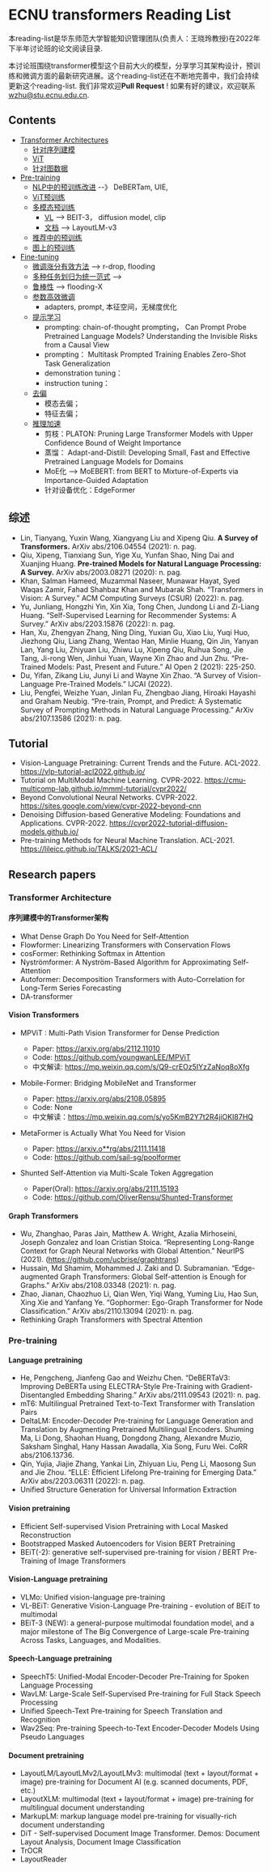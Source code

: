 # ECNU transformers Reading List

本reading-list是华东师范大学智能知识管理团队(负责人：王晓玲教授)在2022年下半年讨论班的论文阅读目录.

本讨论班围绕transformer模型这个目前大火的模型，分享学习其架构设计，预训练和微调方面的最新研究进展。这个reading-list还在不断地完善中，我们会持续更新这个reading-list. 我们非常欢迎**Pull Request** ! 如果有好的建议，欢迎联系 wzhu@stu.ecnu.edu.cn.


## Contents
* [Transformer Architectures](#xxx)
    * [针对序列建模](#xxx)
    * [ViT](#)
    * [针对图数据](#xxx)
 * [Pre-training](#)
    * [NLP中的预训练改进](#)  --》 DeBERTam, UIE,  
    * [ViT预训练](#)
    * [多模态预训练](#xxxx)
        * [VL](#xxx)    --> BEIT-3， diffusion model, clip
        * [文档](#xxxx)    --> LayoutLM-v3
    * [推荐中的预训练](#xxxx)
    * [图上的预训练](#xxxx)
* [Fine-tuning](#ML)
    * [微调涨分有效方法](#xxxx)  --> r-drop, flooding
    * [多种任务划归为统一范式](#xxxx)  --> 
    * [鲁棒性](#xxxx)    --> flooding-X
    * [参数高效微调](#xxxxxx)
      * adapters, prompt, 本征空间，无梯度优化
    * [提示学习](#xxxxxx)
      * prompting: chain-of-thought prompting， 
Can Prompt Probe Pretrained Language Models? Understanding the Invisible Risks from a Causal View
      * prompting： Multitask Prompted Training Enables Zero-Shot Task Generalization
      * demonstration tuning：
      * instruction tuning：
    * [去偏](#xxxx)
      * 模态去偏；
      * 特征去偏；
    * [推理加速](#xxxx)
      * 剪枝：PLATON: Pruning Large Transformer Models with Upper Confidence Bound of Weight Importance
      * 蒸馏： Adapt-and-Distill: Developing Small, Fast and Effective Pretrained Language Models for Domains
      * MoE化  --> MoEBERT: from BERT to Mixture-of-Experts via Importance-Guided Adaptation
      * 针对设备优化：EdgeFormer


<h2 id="surveys">综述</h2>

* Lin, Tianyang, Yuxin Wang, Xiangyang Liu and Xipeng Qiu. **A Survey of Transformers.** ArXiv abs/2106.04554 (2021): n. pag.
* Qiu, Xipeng, Tianxiang Sun, Yige Xu, Yunfan Shao, Ning Dai and Xuanjing Huang. **Pre-trained Models for Natural Language Processing: A Survey.** ArXiv abs/2003.08271 (2020): n. pag.
* Khan, Salman Hameed, Muzammal Naseer, Munawar Hayat, Syed Waqas Zamir, Fahad Shahbaz Khan and Mubarak Shah. “Transformers in Vision: A Survey.” ACM Computing Surveys (CSUR) (2022): n. pag.
* Yu, Junliang, Hongzhi Yin, Xin Xia, Tong Chen, Jundong Li and Zi-Liang Huang. “Self-Supervised Learning for Recommender Systems: A Survey.” ArXiv abs/2203.15876 (2022): n. pag.
* Han, Xu, Zhengyan Zhang, Ning Ding, Yuxian Gu, Xiao Liu, Yuqi Huo, Jiezhong Qiu, Liang Zhang, Wentao Han, Minlie Huang, Qin Jin, Yanyan Lan, Yang Liu, Zhiyuan Liu, Zhiwu Lu, Xipeng Qiu, Ruihua Song, Jie Tang, Ji-rong Wen, Jinhui Yuan, Wayne Xin Zhao and Jun Zhu. “Pre-Trained Models: Past, Present and Future.” AI Open 2 (2021): 225-250.
* Du, Yifan, Zikang Liu, Junyi Li and Wayne Xin Zhao. “A Survey of Vision-Language Pre-Trained Models.” IJCAI (2022).
* Liu, Pengfei, Weizhe Yuan, Jinlan Fu, Zhengbao Jiang, Hiroaki Hayashi and Graham Neubig. “Pre-train, Prompt, and Predict: A Systematic Survey of Prompting Methods in Natural Language Processing.” ArXiv abs/2107.13586 (2021): n. pag.

<h2 id="tutorial">Tutorial</h2>

* Vision-Language Pretraining: Current Trends and the Future. ACL-2022. https://vlp-tutorial-acl2022.github.io/
* Tutorial on MultiModal Machine Learning. CVPR-2022. https://cmu-multicomp-lab.github.io/mmml-tutorial/cvpr2022/
* Beyond Convolutional Neural Networks. CVPR-2022. https://sites.google.com/view/cvpr-2022-beyond-cnn
* Denoising Diffusion-based Generative Modeling: Foundations and Applications. CVPR-2022. https://cvpr2022-tutorial-diffusion-models.github.io/
* Pre-training Methods for Neural Machine Translation. ACL-2021. https://lileicc.github.io/TALKS/2021-ACL/



<h2 id="research_papers">Research papers</h2>


<h3 id="Transformer_architecture">Transformer Architecture</h3>


<h4 id="Transformer_on_sequence">序列建模中的Transformer架构</h4>

* What Dense Graph Do You Need for Self-Attention
* Flowformer: Linearizing Transformers with Conservation Flows
* cosFormer: Rethinking Softmax in Attention
* Nyströmformer: A Nyström-Based Algorithm for Approximating Self-Attention
* Autoformer: Decomposition Transformers with Auto-Correlation for Long-Term Series Forecasting
* DA-transformer


<h4 id="vit">Vision Transformers</h4>

* MPViT : Multi-Path Vision Transformer for Dense Prediction
  - Paper: https://arxiv.org/abs/2112.11010
  - Code: https://github.com/youngwanLEE/MPViT
  - 中文解读: https://mp.weixin.qq.com/s/Q9-crEOz5IYzZaNoq8oXfg

* Mobile-Former: Bridging MobileNet and Transformer
  - Paper: https://arxiv.org/abs/2108.05895
  - Code: None
  - 中文解读：https://mp.weixin.qq.com/s/yo5KmB2Y7t2R4jiOKI87HQ

* MetaFormer is Actually What You Need for Vision
  - Paper: https://arxiv.o**rg/abs/2111.11418
  - Code: https://github.com/sail-sg/poolformer

* Shunted Self-Attention via Multi-Scale Token Aggregation
  - Paper(Oral): https://arxiv.org/abs/2111.15193
  - Code: https://github.com/OliverRensu/Shunted-Transformer


<h4 id="graph_transformers">Graph Transformers</h4>

* Wu, Zhanghao, Paras Jain, Matthew A. Wright, Azalia Mirhoseini, Joseph Gonzalez and Ioan Cristian Stoica. “Representing Long-Range Context for Graph Neural Networks with Global Attention.” NeurIPS (2021). (https://github.com/ucbrise/graphtrans)
* Hussain, Md Shamim, Mohammed J. Zaki and D. Subramanian. “Edge-augmented Graph Transformers: Global Self-attention is Enough for Graphs.” ArXiv abs/2108.03348 (2021): n. pag.
* Zhao, Jianan, Chaozhuo Li, Qian Wen, Yiqi Wang, Yuming Liu, Hao Sun, Xing Xie and Yanfang Ye. “Gophormer: Ego-Graph Transformer for Node Classification.” ArXiv abs/2110.13094 (2021): n. pag.
* Rethinking Graph Transformers with Spectral Attention


<h3 id="pretraining">Pre-training</h3>

<h4 id="language_pretraining">Language pretraining</h4>

* He, Pengcheng, Jianfeng Gao and Weizhu Chen. “DeBERTaV3: Improving DeBERTa using ELECTRA-Style Pre-Training with Gradient-Disentangled Embedding Sharing.” ArXiv abs/2111.09543 (2021): n. pag.
* mT6: Multilingual Pretrained Text-to-Text Transformer with Translation Pairs
* DeltaLM: Encoder-Decoder Pre-training for Language Generation and Translation by Augmenting Pretrained Multilingual Encoders. Shuming Ma, Li Dong, Shaohan Huang, Dongdong Zhang, Alexandre Muzio, Saksham Singhal, Hany Hassan Awadalla, Xia Song, Furu Wei. CoRR abs/2106.13736.
* Qin, Yujia, Jiajie Zhang, Yankai Lin, Zhiyuan Liu, Peng Li, Maosong Sun and Jie Zhou. “ELLE: Efficient Lifelong Pre-training for Emerging Data.” ArXiv abs/2203.06311 (2022): n. pag.
* Unified Structure Generation for Universal Information Extraction

<h4 id="vision_pretrain">Vision pretraining</h4>

* Efficient Self-supervised Vision Pretraining with Local Masked Reconstruction
* Bootstrapped Masked Autoencoders for Vision BERT Pretraining
* BEiT(-2): generative self-supervised pre-training for vision / BERT Pre-Training of Image Transformers


<h4 id="vision_lang">Vision-Language pretraining</h4>

* VLMo: Unified vision-language pre-training
* VL-BEiT: Generative Vision-Language Pre-training - evolution of BEiT to multimodal
* BEiT-3 (NEW): a general-purpose multimodal foundation model, and a major milestone of The Big Convergence of Large-scale Pre-training Across Tasks, Languages, and Modalities.


<h4 id="vision_lang">Speech-Language pretraining</h4>

* SpeechT5: Unified-Modal Encoder-Decoder Pre-Training for Spoken Language Processing
* WavLM: Large-Scale Self-Supervised Pre-training for Full Stack Speech Processing
* Unified Speech-Text Pre-training for Speech Translation and Recognition
* Wav2Seq: Pre-training Speech-to-Text Encoder-Decoder Models Using Pseudo Languages


<h4 id="document_pretraining">Document pretraining</h4>

* LayoutLM/LayoutLMv2/LayoutLMv3: multimodal (text + layout/format + image) pre-training for Document AI (e.g. scanned documents, PDF, etc.)
* LayoutXLM: multimodal (text + layout/format + image) pre-training for multilingual document understanding
* MarkupLM: markup language model pre-training for visually-rich document understanding
* DiT - Self-supervised Document Image Transformer. Demos: Document Layout Analysis, Document Image Classification
* TrOCR
* LayoutReader 


